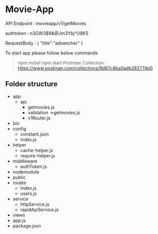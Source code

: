 # Movie-App






API Endpoint : movieapp/v1/getMovies

authtoken : n3GW3$8&@Jm3Ybj^U8K5

RequestBody : 
{
    "title":"advencher"
}


To start app please follow below commands

> npm install
> npm start
> Postman Collection : https://www.postman.com/collections/9d87c4ba0adb282774e0


## Folder structure

* app
    * api 
      * getmovies.js
      * validation ->getmovies.js
      * v1Router.js
* bin
* config
     * constant.json
     * index.js
* helper
     * cache-helper.js
     * require-helper.js
* middleware
     * authToken.js
* nodemodule
* public
* routes
    * index.js
    * users.js
* service
    * httpService.js
    * rapidApiService.js
* views
* app.js
* package.json
